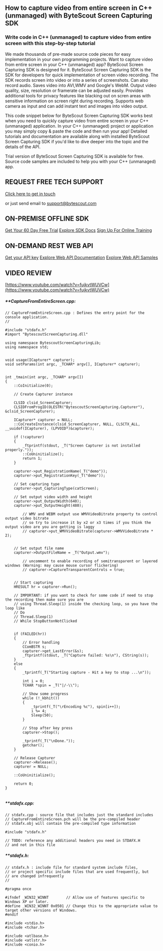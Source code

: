 ## How to capture video from entire screen in C++ (unmanaged) with ByteScout Screen Capturing SDK

### Write code in C++ (unmanaged) to capture video from entire screen with this step-by-step tutorial

We made thousands of pre-made source code pieces for easy implementation in your own programming projects. Want to capture video from entire screen in your C++ (unmanaged) app? ByteScout Screen Capturing SDK is designed for it. ByteScout Screen Capturing SDK is the SDK for developers for quick implementation of screen video recording. The SDK records screen into video or into a series of screenshots. Can also record audio. Saves video into AVI,WMV and Google's WebM. Output video quality, size, resolution or framerate can be adjusted easily. Provides additional tools for privacy features like blacking out on scren areas with sensitive information on screen right during recording. Supports web camera as input and can add instant text and images into video output.

This code snippet below for ByteScout Screen Capturing SDK works best when you need to quickly capture video from entire screen in your C++ (unmanaged) application. In your C++ (unmanaged) project or application you may simply copy & paste the code and then run your app! Detailed tutorials and documentation are available along with installed ByteScout Screen Capturing SDK if you'd like to dive deeper into the topic and the details of the API.

Trial version of ByteScout Screen Capturing SDK is available for free. Source code samples are included to help you with your C++ (unmanaged) app.

## REQUEST FREE TECH SUPPORT

[Click here to get in touch](https://bytescout.zendesk.com/hc/en-us/requests/new?subject=ByteScout%20Screen%20Capturing%20SDK%20Question)

or just send email to [support@bytescout.com](mailto:support@bytescout.com?subject=ByteScout%20Screen%20Capturing%20SDK%20Question) 

## ON-PREMISE OFFLINE SDK 

[Get Your 60 Day Free Trial](https://bytescout.com/download/web-installer?utm_source=github-readme)
[Explore SDK Docs](https://bytescout.com/documentation/index.html?utm_source=github-readme)
[Sign Up For Online Training](https://academy.bytescout.com/)


## ON-DEMAND REST WEB API

[Get your API key](https://pdf.co/documentation/api?utm_source=github-readme)
[Explore Web API Documentation](https://pdf.co/documentation/api?utm_source=github-readme)
[Explore Web API Samples](https://github.com/bytescout/ByteScout-SDK-SourceCode/tree/master/PDF.co%20Web%20API)

## VIDEO REVIEW

[https://www.youtube.com/watch?v=fujkvtWUVCw](https://www.youtube.com/watch?v=fujkvtWUVCw)




<!-- code block begin -->

##### ****CaptureFromEntireScreen.cpp:**
    
```
// CaptureFromEntireScreen.cpp : Defines the entry point for the console application.
//

#include "stdafx.h"
#import "BytescoutScreenCapturing.dll"

using namespace BytescoutScreenCapturingLib;
using namespace std;


void usage(ICapturer* capturer);
void setParams(int argc, _TCHAR* argv[], ICapturer* capturer);


int _tmain(int argc, _TCHAR* argv[])
{
	::CoInitialize(0);

	// Create Capturer instance

	CLSID clsid_ScreenCapturer;
	CLSIDFromProgID(OLESTR("BytescoutScreenCapturing.Capturer"), &clsid_ScreenCapturer);

	ICapturer* capturer = NULL;
	::CoCreateInstance(clsid_ScreenCapturer, NULL, CLSCTX_ALL, __uuidof(ICapturer), (LPVOID*)&capturer);

	if (!capturer)
	{
		_ftprintf(stdout, _T("Screen Capturer is not installed properly."));
		::CoUninitialize();
		return 1;
	}

	capturer->put_RegistrationName(_T("demo"));
	capturer->put_RegistrationKey(_T("demo"));

	// Set capturing type
	capturer->put_CapturingType(catScreen);

	// Set output video width and height
	capturer->put_OutputWidth(640);
	capturer->put_OutputHeight(480);

	    // WMV and WEBM output use WMVVideoBitrate property to control output video bitrate
   	    // so try to increase it by x2 or x3 times if you think the output video are you are getting is laggy
	    // capturer->put_WMVVideoBitrate(capturer->WMVVideoBitrate * 2);


	// Set output file name
	capturer->OutputFileName = _T("Output.wmv");

        // uncomment to enable recording of semitransparent or layered windows (Warning: may cause mouse cursor flickering)
        // capturer->CaptureTransparentControls = true;


	// Start capturing
	HRESULT hr = capturer->Run();

	// IMPORTANT: if you want to check for some code if need to stop the recording then make sure you are 
	// using Thread.Sleep(1) inside the checking loop, so you have the loop like
	// Do 
	// Thread.Sleep(1) 
	// While StopButtonNotClicked

	
	if (FAILED(hr))
	{
		// Error handling
		CComBSTR s;
		capturer->get_LastError(&s);
		_ftprintf(stdout, _T("Capture failed: %s\n"), CString(s));
	}
	else
	{
		_tprintf(_T("Starting capture - Hit a key to stop ...\n"));

		int i = 0;
		TCHAR *spin = _T("|/-\\");

		// Show some progress
		while (!_kbhit())
		{
			_tprintf(_T("\rEncoding %c"), spin[i++]);
			i %= 4;
			Sleep(50);
		}

		// Stop after key press
		capturer->Stop();
		
		_tprintf(_T("\nDone."));
		getchar();
	}

	// Release Capturer
	capturer->Release();
	capturer = NULL;

	::CoUninitialize();

	return 0;
}


```

<!-- code block end -->    

<!-- code block begin -->

##### ****stdafx.cpp:**
    
```
// stdafx.cpp : source file that includes just the standard includes
// CaptureFromEntireScreen.pch will be the pre-compiled header
// stdafx.obj will contain the pre-compiled type information

#include "stdafx.h"

// TODO: reference any additional headers you need in STDAFX.H
// and not in this file

```

<!-- code block end -->    

<!-- code block begin -->

##### ****stdafx.h:**
    
```
// stdafx.h : include file for standard system include files,
// or project specific include files that are used frequently, but
// are changed infrequently
//

#pragma once

#ifndef _WIN32_WINNT		// Allow use of features specific to Windows XP or later.                   
#define _WIN32_WINNT 0x0501	// Change this to the appropriate value to target other versions of Windows.
#endif						

#include <stdio.h>
#include <tchar.h>

#include <atlbase.h>
#include <atlstr.h>
#include <conio.h>

```

<!-- code block end -->